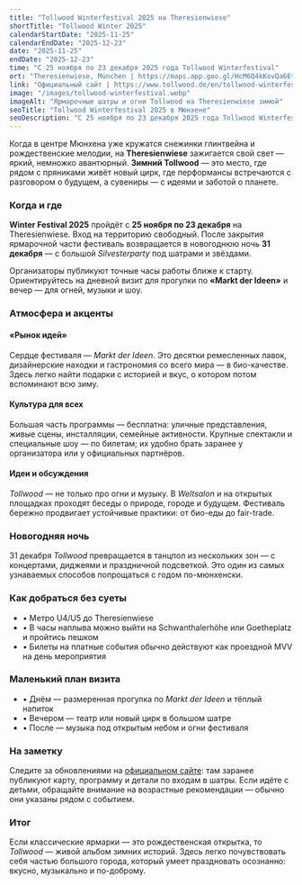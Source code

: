 ```yaml
---
title: "Tollwood Winterfestival 2025 на Theresienwiese"
shortTitle: "Tollwood Winter 2025"
calendarStartDate: "2025-11-25"
calendarEndDate: "2025-12-23"
date: "2025-11-25"
endDate: "2025-12-23"
time: "С 25 ноября по 23 декабря 2025 года Tollwood Winterfestival"
ort: "Theresienwiese, München | https://maps.app.goo.gl/HcM6Q4kKovQa6Ett5"
link: "Официальный сайт | https://www.tollwood.de/en/tollwood-winterfestival/"
image: "/images/tollwood-winterfestival.webp"
imageAlt: "Ярмарочные шатры и огни Tollwood на Theresienwiese зимой"
seoTitle: "Tollwood Winterfestival 2025 в Мюнхене"
seoDescription: "С 25 ноября по 23 декабря 2025 года Tollwood Winterfestival на Theresienwiese: ярмарка идей, уличные шоу, био-еда и новогодняя вечеринка."
---
```


Когда в центре Мюнхена уже кружатся снежинки глинтвейна и рождественские мелодии, на **Theresienwiese** зажигается свой свет — яркий, немножко авантюрный. **Зимний Tollwood** — это место, где рядом с пряниками живёт новый цирк, где перформансы встречаются с разговором о будущем, а сувениры — с идеями и заботой о планете.

### Когда и где

**Winter Festival 2025** пройдёт с **25 ноября по 23 декабря** на Theresienwiese. Вход на территорию свободный. После закрытия ярмарочной части фестиваль возвращается в новогоднюю ночь **31 декабря** — с большой *Silvesterparty* под шатрами и звёздами.

Организаторы публикуют точные часы работы ближе к старту. Ориентируйтесь на дневной визит для прогулки по **«Markt der Ideen»** и вечер — для огней, музыки и шоу.

### Атмосфера и акценты

#### «Рынок идей»
Сердце фестиваля — *Markt der Ideen*. Это десятки ремесленных лавок, дизайнерские находки и гастрономия со всего мира — в био-качестве. Здесь легко найти подарки с историей и вкус, о котором потом вспоминают всю зиму.

#### Культура для всех
Большая часть программы — бесплатна: уличные представления, живые сцены, инсталляции, семейные активности. Крупные спектакли и специальные шоу — по билетам; их удобно брать заранее у организатора или у официальных партнёров.

#### Идеи и обсуждения
*Tollwood* — не только про огни и музыку. В *Weltsalon* и на открытых площадках проходят беседы о природе, городе и будущем. Фестиваль бережно продвигает устойчивые практики: от био-еды до fair-trade.

### Новогодняя ночь

31 декабря *Tollwood* превращается в танцпол из нескольких зон — с концертами, диджеями и праздничной подсветкой. Это один из самых узнаваемых способов попрощаться с годом по-мюнхенски.

### Как добраться без суеты

- • Метро U4/U5 до Theresienwiese  
- • В часы наплыва можно выйти на Schwanthalerhöhe или Goetheplatz и пройтись пешком  
- • Билеты на платные события обычно действуют как проездной MVV на день мероприятия  

### Маленький план визита

- • Днём — размеренная прогулка по *Markt der Ideen* и тёплый напиток  
- • Вечером — театр или новый цирк в большом шатре  
- • После — музыка под открытым небом и огни фестиваля  

### На заметку

Следите за обновлениями на [официальном сайте](https://www.tollwood.de/en/tollwood-winterfestival/): там заранее публикуют карту, программу и детали по входам в шатры. Если идёте с детьми, обращайте внимание на возрастные рекомендации — обычно они указаны рядом с событием.

### Итог

Если классические ярмарки — это рождественская открытка, то *Tollwood* — живой альбом зимних историй. Здесь легко почувствовать себя частью большого города, который умеет праздновать осознанно: вкусно, музыкально и по-доброму.
